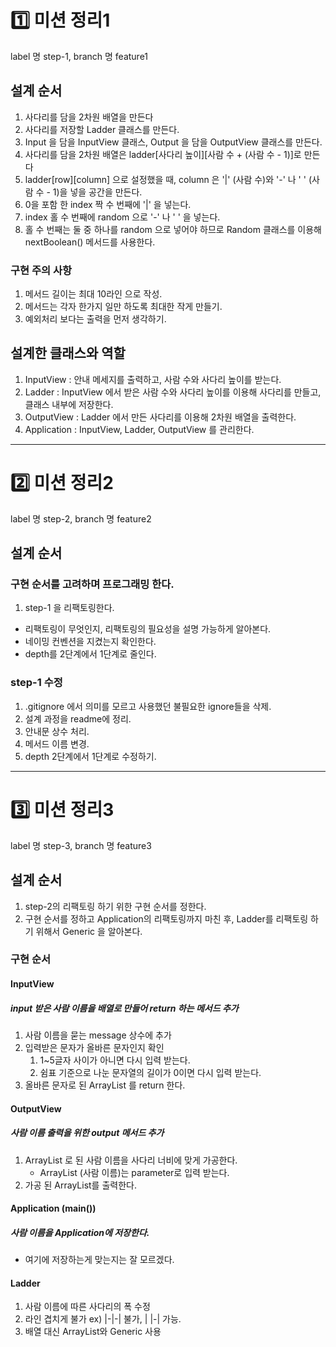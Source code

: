 # 1️⃣ 미션 정리1
label 명 step-1, branch 명 feature1
## 설계 순서
1. 사다리를 담을 2차원 배열을 만든다
2. 사다리를 저장할 Ladder 클래스를 만든다.
3. Input 을 담을 InputView 클래스, Output 을 담을 OutputView 클래스를 만든다.
4. 사다리를 담을 2차원 배열은 ladder[사다리 높이][사람 수 + (사람 수 - 1)]로 만든다
5. ladder[row][column] 으로 설정했을 때, column 은 '|' (사람 수)와 '-' 나 ' ' (사람 수 - 1)을 넣을 공간을 만든다.
6. 0을 포함 한 index 짝 수 번째에 '|' 을 넣는다.
7. index 홀 수 번째에 random 으로 '-' 나 ' ' 을 넣는다.
8. 홀 수 번째는 둘 중 하나를 random 으로 넣어야 하므로 Random 클래스를 이용해 nextBoolean() 메서드를 사용한다.

### 구현 주의 사항
1. 메서드 길이는 최대 10라인 으로 작성.
2. 메서드는 각자 한가지 일만 하도록 최대한 작게 만들기.
3. 예외처리 보다는 출력을 먼저 생각하기.

## 설계한 클래스와 역할
1. InputView : 안내 메세지를 출력하고, 사람 수와 사다리 높이를 받는다.
2. Ladder : InputView 에서 받은 사람 수와 사다리 높이를 이용해 사다리를 만들고, 클래스 내부에 저장한다.
3. OutputView : Ladder 에서 만든 사다리를 이용해 2차원 배열을 출력한다.
4. Application : InputView, Ladder, OutputView 를 관리한다.

-----
# 2️⃣ 미션 정리2
label 명 step-2, branch 명 feature2

## 설계 순서
### 구현 순서를 고려하며 프로그래밍 한다.
1. step-1 을 리팩토링한다.
- 리팩토링이 무엇인지, 리팩토링의 필요성을 설명 가능하게 알아본다.
- 네이밍 컨벤션을 지켰는지 확인한다.
- depth를 2단계에서 1단계로 줄인다.

### step-1 수정
1. .gitignore 에서 의미를 모르고 사용했던 불필요한 ignore들을 삭제.
2. 설계 과정을 readme에 정리.
3. 안내문 상수 처리.
4. 메서드 이름 변경.
5. depth 2단계에서 1단계로 수정하기.

-----
# 3️⃣ 미션 정리3
label 명 step-3, branch 명 feature3

## 설계 순서
1. step-2의 리팩토링 하기 위한 구현 순서를 정한다.
2. 구현 순서를 정하고 Application의 리팩토링까지 마친 후, Ladder를 리팩토링 하기 위해서 Generic 을 알아본다.
### 구현 순서
#### InputView
##### input 받은 사람 이름을 배열로 만들어 return 하는 메서드 추가
1. 사람 이름을 묻는 message 상수에 추가
2. 입력받은 문자가 올바른 문자인지 확인
   1. 1~5글자 사이가 아니면 다시 입력 받는다.
   2. 쉼표 기준으로 나눈 문자열의 길이가 0이면 다시 입력 받는다.
3. 올바른 문자로 된 ArrayList 를 return 한다.
#### OutputView
##### 사람 이름 출력을 위한 output 메서드 추가
1. ArrayList 로 된 사람 이름을 사다리 너비에 맞게 가공한다.
   - ArrayList (사람 이름)는 parameter로 입력 받는다.
2. 가공 된 ArrayList를 출력한다.
#### Application (main())
##### 사람 이름을 Application에 저장한다.
- 여기에 저장하는게 맞는지는 잘 모르겠다.
#### Ladder
1. 사람 이름에 따른 사다리의 폭 수정
2. 라인 겹치게 불가 ex) |-|-| 불가, | |-| 가능.
3. 배열 대신 ArrayList와 Generic 사용
